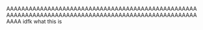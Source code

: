 AAAAAAAAAAAAAAAAAAAAAAAAAAAAAAAAAAAAAAAAAAAAAAAAAAAAAAAAAAAAAAAAAAAAAAAAAAAAAAAAAAAAAAAAAAAAAAAAAAAAAAAAAA
idfk what this is
